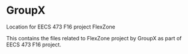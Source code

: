 # GroupX
Location for EECS 473 F16 project FlexZone

This contains the files related to FlexZone project by GroupX as part of EECS 473 F16 project.
